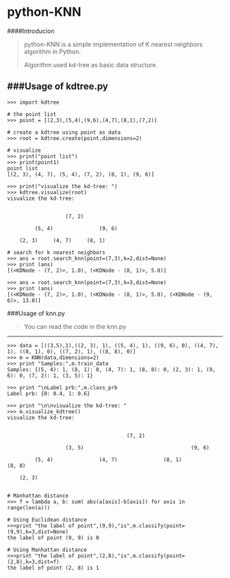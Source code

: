 python-KNN
===

####Introducion
> python-KNN is a simple implementation of K nearest
> neighbors algorithm in Python.
> 
> Algorithm used kd-tree as basic data structure.

###Usage of kdtree.py
----
	>>> import kdtree
	
	# the point list
	>>> point = [(2,3),(5,4),(9,6),(4,7),(8,1),(7,2)]
	
	# create a kdtree using point as data
	>>> root = kdtree.create(point,dimensions=2)
	
	# visualize
	>>> print("point list")
    >>> print(point1)
    point list
	[(2, 3), (4, 7), (5, 4), (7, 2), (8, 1), (9, 6)]
    
    >>> print("visualize the kd-tree: ")
    >>> kdtree.visualize(root)
    visualize the kd-tree: 


                       (7, 2)                  

             (5, 4)               (9, 6)        

        (2, 3)     (4, 7)     (8, 1)
    
    # search for k nearest neighbors
    >>> ans = root.search_knn(point=(7,3),k=2,dist=None)
    >>> print (ans)
    [(<KDNode - (7, 2)>, 1.0), (<KDNode - (8, 1)>, 5.0)]
    
    >>> ans = root.search_knn(point=(7,3),k=3,dist=None)
    >>> print (ans)
    [(<KDNode - (7, 2)>, 1.0), (<KDNode - (8, 1)>, 5.0), (<KDNode - (9, 6)>, 13.0)]
    
    
    
###Usage of knn.py
> You can read the code in the knn.py

----

	>>> data = [((3,5),1),((2, 3), 1), ((5, 4), 1), ((9, 6), 0), ((4, 7), 1), ((8, 1), 0), ((7, 2), 1), ((8, 8), 0)]
    >>> m = KNN(data,dimensions=2)
    >>> print "Samples:",m.train_data
    Samples: {(5, 4): 1, (8, 1): 0, (4, 7): 1, (8, 8): 0, (2, 3): 1, (9, 6): 0, (7, 2): 1, (3, 5): 1}
    
    >>> print "\nLabel prb:",m.class_prb
    Label prb: {0: 0.4, 1: 0.6}
    
    >>> print "\n\nvisualize the kd-tree: "
    >>> m.visualize_kdtree()
    visualize the kd-tree:


                                           (7, 2)

                       (3, 5)                                   (9, 6)

             (5, 4)               (4, 7)               (8, 1)               (8, 8)

        (2, 3)


    # Manhattan distance
    >>> f = lambda a, b: sum( abs(a[axis]-b[axis]) for axis in range(len(a)))     
    
    # Using Euclidean distance
    >>>print "the label of point",(9,9),"is",m.classify(point=(9,9),k=3,dist=None)
    the label of point (9, 9) is 0
    
    # Using Manhattan distance
    >>>print "the label of point",(2,8),"is",m.classify(point=(2,8),k=3,dist=f)
	the label of point (2, 8) is 1

